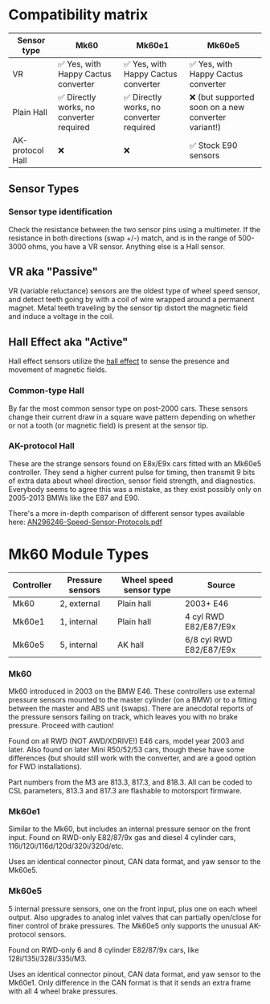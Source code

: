 # Compatibility matrix

| Sensor type | Mk60 | Mk60e1 | Mk60e5 |
|--|--|--|--|
| VR | ✅ Yes, with Happy Cactus converter | ✅ Yes, with Happy Cactus converter | ✅ Yes, with Happy Cactus converter |
| Plain Hall | ✅ Directly works, no converter required | ✅ Directly works, no converter required | ❌ (but supported soon on a new converter variant!) |
| AK-protocol Hall | ❌ | ❌ | ✅ Stock E90 sensors |

## Sensor Types

### Sensor type identification

Check the resistance between the two sensor pins using a multimeter. If the resistance in both directions (swap +/-) match, and is in the range of 500-3000 ohms, you have a VR sensor. Anything else is a Hall sensor.

## VR aka "Passive"

VR (variable reluctance) sensors are the oldest type of wheel speed sensor, and detect teeth going by with a coil of wire wrapped around a permanent magnet. Metal teeth traveling by the sensor tip distort the magnetic field and induce a voltage in the coil.

## Hall Effect aka "Active"

Hall effect sensors utilize the [hall effect](https://en.wikipedia.org/wiki/Hall_effect_sensor) to sense the presence and movement of magnetic fields.

### Common-type Hall

By far the most common sensor type on post-2000 cars. These sensors change their current draw in a square wave pattern depending on whether or not a tooth (or magnetic field) is present at the sensor tip.

### AK-protocol Hall

These are the strange sensors found on E8x/E9x cars fitted with an Mk60e5 controller. They send a higher current pulse for timing, then transmit 9 bits of extra data about wheel direction, sensor field strength, and diagnostics. Everybody seems to agree this was a mistake, as they exist possibly only on 2005-2013 BMWs like the E87 and E90.

There's a more in-depth comparison of different sensor types available here: [AN296246-Speed-Sensor-Protocols.pdf](AN296246-Speed-Sensor-Protocols.pdf)

# Mk60 Module Types

| Controller | Pressure sensors | Wheel speed sensor type | Source |
|--|--|--|--|
| Mk60 | 2, external | Plain hall | 2003+ E46 |
| Mk60e1 | 1, internal | Plain hall | 4 cyl RWD E82/E87/E9x |
| Mk60e5 | 5, internal | AK hall | 6/8 cyl RWD E82/E87/E9x |

### Mk60

Mk60 introduced in 2003 on the BMW E46. These controllers use external pressure sensors mounted to the master cylinder (on a BMW) or to a fitting between the master and ABS unit (swaps). There are anecdotal reports of the pressure sensors failing on track, which leaves you with no brake pressure. Proceed with caution!

Found on all RWD (NOT AWD/XDRIVE!) E46 cars, model year 2003 and later. Also found on later Mini R50/52/53 cars, though these have some differences (but should still work with the converter, and are a good option for FWD installations).

Part numbers from the M3 are 813.3, 817.3, and 818.3. All can be coded to CSL parameters, 813.3 and 817.3 are flashable to motorsport firmware.

### Mk60e1

Similar to the Mk60, but includes an internal pressure sensor on the front input. Found on RWD-only E82/87/9x gas and diesel 4 cylinder cars, 116i/120i/116d/120d/320i/320d/etc.

Uses an identical connector pinout, CAN data format, and yaw sensor to the Mk60e5.

### Mk60e5

5 internal pressure sensors, one on the front input, plus one on each wheel output. Also upgrades to analog inlet valves that can partially open/close for finer control of brake pressures. The Mk60e5 only supports the unusual AK-protocol sensors.

Found on RWD-only 6 and 8 cylinder E82/87/9x cars, like 128i/135i/328i/335i/M3.

Uses an identical connector pinout, CAN data format, and yaw sensor to the Mk60e1. Only difference in the CAN format is that it sends an extra frame with all 4 wheel brake pressures.

